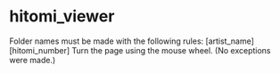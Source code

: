 # hitomi_viewer

Folder names must be made with the following rules: [artist_name][hitomi_number]
Turn the page using the mouse wheel. (No exceptions were made.)

